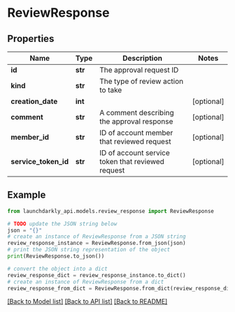 # ReviewResponse


## Properties

Name | Type | Description | Notes
------------ | ------------- | ------------- | -------------
**id** | **str** | The approval request ID | 
**kind** | **str** | The type of review action to take | 
**creation_date** | **int** |  | [optional] 
**comment** | **str** | A comment describing the approval response | [optional] 
**member_id** | **str** | ID of account member that reviewed request | [optional] 
**service_token_id** | **str** | ID of account service token that reviewed request | [optional] 

## Example

```python
from launchdarkly_api.models.review_response import ReviewResponse

# TODO update the JSON string below
json = "{}"
# create an instance of ReviewResponse from a JSON string
review_response_instance = ReviewResponse.from_json(json)
# print the JSON string representation of the object
print(ReviewResponse.to_json())

# convert the object into a dict
review_response_dict = review_response_instance.to_dict()
# create an instance of ReviewResponse from a dict
review_response_from_dict = ReviewResponse.from_dict(review_response_dict)
```
[[Back to Model list]](../README.md#documentation-for-models) [[Back to API list]](../README.md#documentation-for-api-endpoints) [[Back to README]](../README.md)


